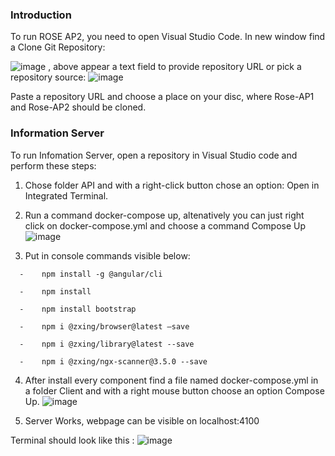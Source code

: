 ### Introduction

To run ROSE AP2, you need to open Visual Studio Code. In new window find a Clone Git Repository:

![image](https://user-images.githubusercontent.com/103100980/192727858-c6e1cf64-cf61-4a95-b996-c79961e3c1d4.png)
 , above appear a text field to provide repository URL or pick a repository source:  ![image](https://user-images.githubusercontent.com/103100980/192727886-d1a71517-39b9-4646-83de-6058d0113e1b.png)

Paste a repository URL and choose a place on your disc, where Rose-AP1 and Rose-AP2 should be cloned. 

### Information Server

To run Infomation Server, open a repository in Visual Studio code and perform these steps:
1.	Chose folder API and with a right-click button chose an option:  Open in Integrated Terminal.
2.	Run a command docker-compose up, altenatively you can just right click on docker-compose.yml and choose a command Compose Up
![image](https://user-images.githubusercontent.com/103100980/198825387-ac37d251-4ffa-4e60-85a3-86a0c0cc4f39.png)

3.	Put in console commands visible below: 


  ```  -	npm install -g @angular/cli```

  ```  -	npm install```

  ```  -	npm install bootstrap```

  ```  -	npm i @zxing/browser@latest –save```

  ```  -	npm i @zxing/library@latest --save```

  ```  -	npm i @zxing/ngx-scanner@3.5.0 --save```

  
4.	After install every component find a file named docker-compose.yml  in a folder Client and with a right mouse button choose an option Compose Up. 
![image](https://user-images.githubusercontent.com/103100980/198825414-b16c4dbe-b154-4fa4-8ee9-d839b81f3715.png)

5.	Server Works, webpage can be visible on localhost:4100

Terminal should look like this : ![image](https://user-images.githubusercontent.com/103100980/192731321-45c8e88b-3231-46a9-aa1b-e4b4b3da3d2e.png)
